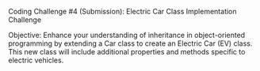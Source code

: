 Coding Challenge #4 (Submission): Electric Car Class Implementation Challenge

Objective: Enhance your understanding of inheritance in object-oriented programming by extending a Car class to create an Electric Car (EV) class. This new class will include additional properties and methods specific to electric vehicles.
